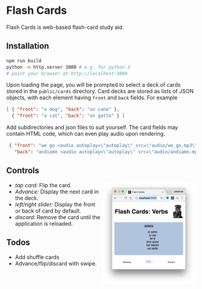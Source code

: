 # Flash Cards
Flash Cards is web-based flash-card study aid. 

## Installation
```bash
npm run build
python -m http.server 3000 # e.g. for python 3
# point your browser at http://localhost:3000
```

Upon loading the page, you will be prompted to select a deck of cards stored in the ``public/cards`` directory.  Card decks are stored as lists of JSON objects, with each element having ``front`` and ``back`` fields. For example

```json
[ { "front": "a dog", "back": "un cane" },
  { "front": "a cat", "back": "un gatto" } ]
```

Add subdirectories and json files to suit yourself.  The card fields may contain HTML code, which can even play audio upon rendering.

```json
 { "front": "we go <audio autoplay=\"autoplay\" src=\"audio/we_go.mp3\"></audio>",
   "back": "andiamo <audio autoplay=\"autoplay\" src=\"audio/andiamo.mp3\"></audio>" }
```

## Controls
<img align="right" width="250px" src="doc/verb-screen.png">

- *tap card:* Flip the card.
- *Advance:* Display the next card in the deck.
- *left/right slider:* Display the front or back of card by default.
- *discard:* Remove the card until the application is reloaded.

## Todos
- Add shuffle cards
- Advance/flip/discard with swipe.
